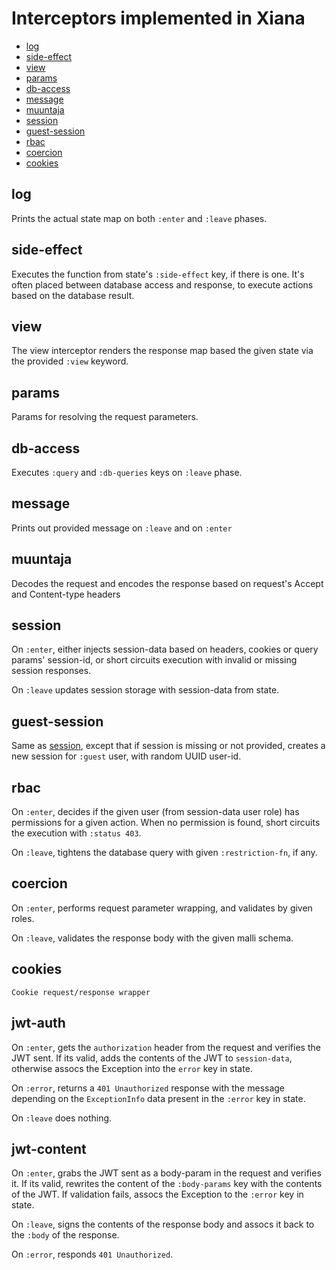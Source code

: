 # Interceptors implemented in Xiana

- [log](#log)
- [side-effect](#side-effect)
- [view](#view)
- [params](#params)
- [db-access](#db-access)
- [message](#message)
- [muuntaja](#muuntaja)
- [session](#session)
- [guest-session](#guest-session)
- [rbac](#rbac)
- [coercion](#coercion)
- [cookies](#cookies)

## log

Prints the actual state map on both `:enter` and `:leave` phases.

## side-effect

Executes the function from state's `:side-effect` key, if there is one. It's often placed between database access and
response, to execute actions based on the database result.

## view

The view interceptor renders the response map based the given state via the provided `:view` keyword.

## params

Params for resolving the request parameters.

## db-access

Executes `:query` and `:db-queries` keys on `:leave` phase.

## message

Prints out provided message on `:leave` and on `:enter`

## muuntaja

Decodes the request and encodes the response based on request's Accept and Content-type headers

## session

On `:enter`, either injects session-data based on headers, cookies or query params' session-id, or short circuits
execution with invalid or missing session responses.

On `:leave` updates session storage with session-data from state.

## guest-session

Same as  [session](#session), except that if session is missing or not provided, creates a new session for `:guest`
user, with random UUID user-id.

## rbac

On `:enter`, decides if the given user (from session-data user role) has permissions for a given action. When no
permission is found, short circuits the execution with `:status 403`.

On `:leave`, tightens the database query with given `:restriction-fn`, if any.

## coercion

On `:enter`, performs request parameter wrapping, and validates by given roles.

On `:leave`, validates the response body with the given malli schema.

## cookies

    Cookie request/response wrapper

## jwt-auth

On `:enter`, gets the `authorization` header from the request and verifies the JWT sent. If its valid, adds the contents of the JWT to `session-data`, otherwise assocs the Exception into the `error` key in state.

On `:error`, returns a `401 Unauthorized` response with the message depending on the `ExceptionInfo` data present in the `:error` key in state.

On `:leave` does nothing.

## jwt-content

On `:enter`, grabs the JWT sent as a body-param in the request and verifies it. If its valid, rewrites the content of the `:body-params` key with the contents of the JWT. If validation fails, assocs the Exception to the `:error` key in state.

On `:leave`, signs the contents of the response body and assocs it back to the `:body` of the response.

On `:error`, responds `401 Unauthorized`.
